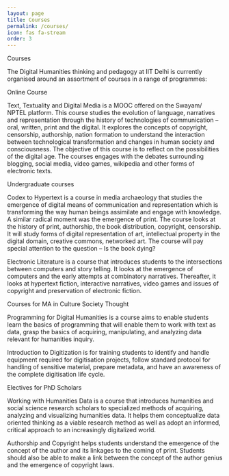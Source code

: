```yaml
---
layout: page
title: Courses
permalink: /courses/
icon: fas fa-stream
order: 3
---
```




Courses

The Digital Humanities thinking and pedagogy at IIT Delhi is currently organised around an assortment of courses in a range of programmes:

Online Course

Text, Textuality and Digital Media is a MOOC offered on the Swayam/ NPTEL platform. This course studies the evolution of language, narratives and representation through the history of technologies of communication – oral, written, print and the digital. It explores the concepts of copyright, censorship, authorship, nation formation to understand the interaction between technological transformation and changes in human society and consciousness. The objective of this course is to reflect on the possibilities of the digital age. The courses engages with the debates surrounding  blogging, social media, video games, wikipedia and other forms of electronic texts.

Undergraduate courses

Codex to Hypertext is a course in media archaeology that studies the emergence of digital means of communication and representation which is transforming the way human beings assimilate and engage with knowledge. A similar radical moment was the emergence of print. The course looks at the history of print, authorship, the book distribution, copyright, censorship. It will study forms of digital representation of art, intellectual property in the digital domain, creative commons, networked art. The course will pay special attention to the question – Is the book dying?

Electronic Literature is a course that introduces students to the intersections between computers and story telling. It looks at the emergence of computers and the early attempts at combinatory narratives. Thereafter, it looks at hypertext fiction, interactive narratives, video games and issues of copyright and preservation of electronic fiction.

Courses for MA in Culture Society Thought

Programming for Digital Humanities is a course aims to enable students learn the basics of programming that will enable them to work with text as data, grasp the basics of acquiring, manipulating, and analyzing data relevant for humanities inquiry. 

Introduction to Digitization is for training students to identify and handle equipment required for digitisation projects, follow standard protocol for handling of sensitive material, prepare metadata, and have an awareness of the complete digitisation life cycle. 


Electives for PhD Scholars

Working with Humanities Data is a course that introduces humanities and social science research scholars to specialized methods of acquiring, analyzing and visualizing humanities data. It helps them conceptualize data oriented thinking as a viable research method as well as adopt an informed, critical approach to an increasingly digitalized world. 

Authorship and Copyright helps students understand the emergence of the concept of the author and its linkages to the coming of print. Students should also be able to make a link between the concept of the author genius and the emergence of copyright laws.